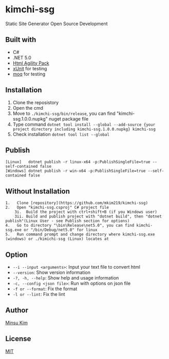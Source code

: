 # kimchi-ssg

Static Site Generator Open Source Development

## Built with
-   C#
-   .NET 5.0
-   [Html Agility Pack](https://html-agility-pack.net/) 
-   [xUnit](https://xunit.net/) for testing
-   [moq](https://github.com/moq/moq) for testing

## Installation

1.  Clone the reposistory
2.  Open the cmd 
3.  Move to `./kimchi-ssg/bin/release`, you can find "kimchi-ssg.1.0.0.nupkg" nuget package file
4.  Type command `dotnet tool install --global --add-source {your project directory including kimchi-ssg.1.0.0.nupkg} kimchi-ssg` 
5.  Check installation `dotnet tool list --global`

## Publish
```
[Linux]   dotnet publish -r linux-x64 -p:PublishSingleFile=true --self-contained false
[Windows] dotnet publish -r win-x64 -p:PublishSingleFile=true --self-contained false
```
## Without Installation
```
1.   Clone [repository](https://github.com/mkim219/kimchi-ssg) 
2.   Open "kimchi-ssg.csproj" C# project file
    3i.  Build the project with ctrl+shift+B (if you Windows user)
    3ii. Build and publish project with "dotnet build", then "dotnet publish"(Linux User - see Publish section for options)
4.   Go to directory "\bin\Release\net5.0", you can find kimchi-ssg.exe or "/bin/Debug/net5.0" for linux
5.   Run command prompt and change directory where kimchi-ssg.exe (windows) or ./kimichi-ssg (Linux) locates at
```


## Option


-   `--i --input <arguments>`: Input your text file to convert html
-   `--version`: Show version information
-   `-?, -h, --help`: Show help and usage information
-   `-c, --config <json file>`: Run with options on json file
-   `-f or --format`: Fix the format
-   `-l or --lint`: Fix the lint 




## Author
[Minsu Kim](https://github.com/mkim219)

## License
[MIT](https://github.com/mkim219/kimchi-ssg/blob/main/LICENSE)

